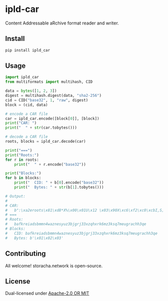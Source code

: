 # ipld-car

Content Addressable aRchive format reader and writer.

## Install

```sh
pip install ipld_car
```

## Usage

```py
import ipld_car
from multiformats import multihash, CID

data = bytes([1, 2, 3])
digest = multihash.digest(data, "sha2-256")
cid = CID("base32", 1, "raw", digest)
block = (cid, data)

# encode a CAR file
car = ipld_car.encode([block[0]], [block])
print("CAR: ")
print("  " + str(car.tobytes()))

# decode a CAR file
roots, blocks = ipld_car.decode(car)

print("===")
print("Roots:")
for r in roots:
    print("  " + r.encode("base32"))

print("Blocks:")
for b in blocks:
    print("  CID: " + b[0].encode("base32"))
    print("  Bytes: " + str(b[1].tobytes()))

# Output:
#
# CAR: 
#   b":\xa2eroots\x81\xd8*X%\x00\x01U\x12 \x03\x90X\xc6\xf2\xc0\xcbI,S;\nM\x14\xefw\xcc\x0fx\xab\xcc\xce\xd5(}\x84\xa1\xa2\x01\x1c\xfb\x81gversion\x01'\x01U\x12 \x03\x90X\xc6\xf2\xc0\xcbI,S;\nM\x14\xefw\xcc\x0fx\xab\xcc\xce\xd5(}\x84\xa1\xa2\x01\x1c\xfb\x81\x01\x02\x03"
# ===
# Roots:
#   bafkreiadsbmmn4waznesyuz3bjgrj33xzqhxrk6mz3ksq7meugrachh3qe
# Blocks:
#   CID: bafkreiadsbmmn4waznesyuz3bjgrj33xzqhxrk6mz3ksq7meugrachh3qe
#   Bytes: b'\x01\x02\x03'
```

## Contributing

All welcome! storacha.network is open-source.

## License

Dual-licensed under [Apache-2.0 OR MIT](LICENSE.md)
